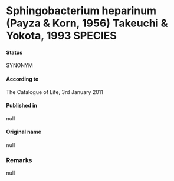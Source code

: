 # Sphingobacterium heparinum (Payza & Korn, 1956) Takeuchi & Yokota, 1993 SPECIES

#### Status
SYNONYM

#### According to
The Catalogue of Life, 3rd January 2011

#### Published in
null

#### Original name
null

### Remarks
null